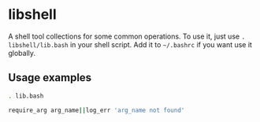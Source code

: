 # libshell

A shell tool collections for some common operations.
To use it, just use `. libshell/lib.bash` in your shell script.
Add it to `~/.bashrc` if you want use it globally.


## Usage examples

```bash
. lib.bash

require_arg arg_name||log_err 'arg_name not found'

```